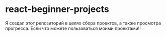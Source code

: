 # react-beginner-projects
Я создал этот репозиторий в целях сбора проектов, а также просмотра прогресса. Если что можете пользоваться моими проектами!!

